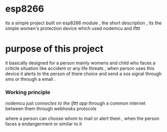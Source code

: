 # esp8266
its a simple project built on  esp8266 module , the short description , its the simple women's protection device which used nodemcu and ifttt

# purpose of this project
it basically designed for  a person mainly womens and child who faces a criticle situation like accident or any life threats , when person uses this device it alerts to the person of there choice and send a sos signal through sms or through a email .


### Working principle

nodemcu just *connectes to the ifttt app* through a common internet between them through webhooks protocols

where a person can choose whom to mail or alert them , when the person faces a endangerment or similar to it
